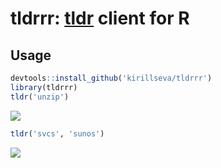 tldrrr: [tldr](https://github.com/tldr-pages/tldr/) client for R
===========

## Usage
```r
devtools::install_github('kirillseva/tldrrr')
library(tldrrr)
tldr('unzip')
```

![](http://puu.sh/mbzUq/dc33157c11.png)


```r
tldr('svcs', 'sunos')
```

![](http://puu.sh/mbA7B/3a731cc774.png)
